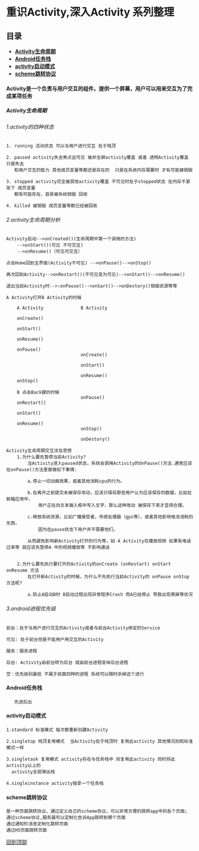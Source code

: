 # 重识Activity,深入Activity 系列整理
## 目录
* [**Activity生命周期**](#Activity生命周期)
* [**Android任务栈**](#Android任务栈)
* [**activity启动模式**](#activity启动模式)
* [**scheme跳转协议**](#scheme跳转协议)

#### Activity是一个负责与用户交互的组件，提供一个屏幕，用户可以用来交互为了完成某项任务	
##### Activity生命周期
  
###### 1.activity的四种状态    
	1. running 活动状态 可以与用户进行交互 处于栈顶
		
	2. paused activity失去焦点且可见 被非全屏activity覆盖 或者 透明Activity覆盖 只是失去
	   和用户交互的能力 其他成员变量等都还是存在的  只是在系统内存需要时 才有可能被销毁
		
	3. stopped activity完全被其他activity覆盖 不可见时处于stopped状态 在内存不紧张下 成员变量
	   都有可能存在，容易被系统销毁 回收
		
	4. killed 被销毁 成员变量等都已经被回收
		
###### 2.activity生命周期分析   
	Activity启动-->onCreated()(生命周期中第一个调用的方法)
		-->onStart()(可见 不可交互)
		-->onResume()（可见可交互）
					
	点击Home回到主界面(Activity不可见) -->onPause()-->onStop()
		
	再次回到Activity-->onRestart()(不可见变为可见)-->onStart()-->onResume()
		
	退出当前Activity时-->:onPause()-->onSart()-->onDestory()销毁资源等等
	
	A Activity打开B Activity的时候
	
        A Activity              B Activity
        
        onCreate()
        
        onStart()
        
        onResume()
        
        onPause()               
                                onCreate()
                                
                                onStart()
                                
                                onResume()
        onStop()
        
        B 点击Back键的时候
                                onPause()
        onRestart()
        
        onStart()
        
        onResume()
                                onStop()
                                
                                onDestory()
                                
    Activity生命周期交互涉及思想
        1.为什么要先暂停当前Activity?
            当Activity进入paused状态，系统会调用Activity的OnPause()方法.通常应该在onPause()方法里面做如下事情:
            
            a.停止一切动画效果，或者其他消耗cpu的行为。
            
            b.在离开之前提交未被保存改动，应该只保存那些用户认为应该保存的数据，比如在邮箱应用中，
                用户正在向文本输入框中写入文字，那么这种改动 被保存下来才显得合理。
                
            c.释放系统资源，比如广播接受者，传感处理器（gps等），或者其他影响电池消耗的东西，
                因为在pause状态下用户并不需要他们。
                
            从而避免影响新Activity打开的行为等，如 A Activity在播放视频 如果有电话过来等 就应该先暂停A 中的视频播放等 不影响通话
            
            
        2.为什么要先执行要打开的Activity的onCreate (onRestart) onStart onResume 方法 
            在打开新Activity的时候，为什么不先执行当前Activity的 onPause onStop 方法呢?
            
            a.防止A启动B时 B启动过程出现异常程序Crash 而A已经停止 导致出现黑屏等状况
	
###### 3.android进程优先级 
    前台：处于与用户进行交互的Activity或者与前台Activity绑定的Service
    
    可见: 处于前台但是不能用户用交互的Activity
    
    服务：服务进程
    
    后台: Activity由前台转为后台 就由前台进程变味后台进程
    
    空：优先级别最低 不属于前面四种的进程 系统可以随时杀掉这个进行


    
#### Android任务栈
       先进后出
#### activity启动模式
	1.standard 标准模式 每次都重新创建Activity
	
	2.singletop 栈顶复用模式  当Activity处于栈顶时 复用此activity 其他情况则和标准模式一样
	
	3.singletask 复用模式 activity存在与任务栈中 则复用此activity 同时将此activity以上的
	  activity全部弹出栈
	  
	4.singleinstance activity独享一个任务栈
	
#### scheme跳转协议
	是一种页面跳转协议，通过定义自己的scheme协议，可以非常方便的跳转app中的各个页面;
	通过scheme协议,服务器可以定制化告诉App跳转到哪个页面
	通过通知栏消息定制化跳转页面
	通过H5页面跳转页面
	

[回到顶部](#目录)